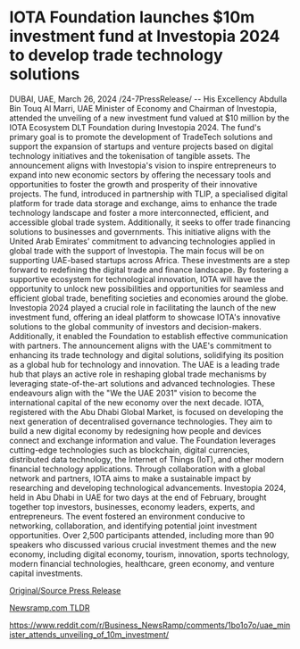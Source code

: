 # IOTA Foundation launches $10m investment fund at Investopia 2024 to develop trade technology solutions

DUBAI, UAE, March 26, 2024 /24-7PressRelease/ -- His Excellency Abdulla Bin Touq Al Marri, UAE Minister of Economy and Chairman of Investopia, attended the unveiling of a new investment fund valued at $10 million by the IOTA Ecosystem DLT Foundation during Investopia 2024. The fund's primary goal is to promote the development of TradeTech solutions and support the expansion of startups and venture projects based on digital technology initiatives and the tokenisation of tangible assets.  The announcement aligns with Investopia's vision to inspire entrepreneurs to expand into new economic sectors by offering the necessary tools and opportunities to foster the growth and prosperity of their innovative projects.  The fund, introduced in partnership with TLIP, a specialised digital platform for trade data storage and exchange, aims to enhance the trade technology landscape and foster a more interconnected, efficient, and accessible global trade system. Additionally, it seeks to offer trade financing solutions to businesses and governments. This initiative aligns with the United Arab Emirates' commitment to advancing technologies applied in global trade with the support of Investopia. The main focus will be on supporting UAE-based startups across Africa.  These investments are a step forward to redefining the digital trade and finance landscape. By fostering a supportive ecosystem for technological innovation, IOTA will have the opportunity to unlock new possibilities and opportunities for seamless and efficient global trade, benefiting societies and economies around the globe.  Investopia 2024 played a crucial role in facilitating the launch of the new investment fund, offering an ideal platform to showcase IOTA's innovative solutions to the global community of investors and decision-makers. Additionally, it enabled the Foundation to establish effective communication with partners.  The announcement aligns with the UAE's commitment to enhancing its trade technology and digital solutions, solidifying its position as a global hub for technology and innovation. The UAE is a leading trade hub that plays an active role in reshaping global trade mechanisms by leveraging state-of-the-art solutions and advanced technologies. These endeavours align with the "We the UAE 2031" vision to become the international capital of the new economy over the next decade.  IOTA, registered with the Abu Dhabi Global Market, is focused on developing the next generation of decentralised governance technologies. They aim to build a new digital economy by redesigning how people and devices connect and exchange information and value. The Foundation leverages cutting-edge technologies such as blockchain, digital currencies, distributed data technology, the Internet of Things (IoT), and other modern financial technology applications. Through collaboration with a global network and partners, IOTA aims to make a sustainable impact by researching and developing technological advancements.  Investopia 2024, held in Abu Dhabi in UAE for two days at the end of February, brought together top investors, businesses, economy leaders, experts, and entrepreneurs. The event fostered an environment conducive to networking, collaboration, and identifying potential joint investment opportunities. Over 2,500 participants attended, including more than 90 speakers who discussed various crucial investment themes and the new economy, including digital economy, tourism, innovation, sports technology, modern financial technologies, healthcare, green economy, and venture capital investments. 

[Original/Source Press Release](https://www.24-7pressrelease.com/press-release/509519/iota-foundation-launches-10m-investment-fund-at-investopia-2024-to-develop-trade-technology-solutions)
                    

[Newsramp.com TLDR](None) 

https://www.reddit.com/r/Business_NewsRamp/comments/1bo1o7o/uae_minister_attends_unveiling_of_10m_investment/
